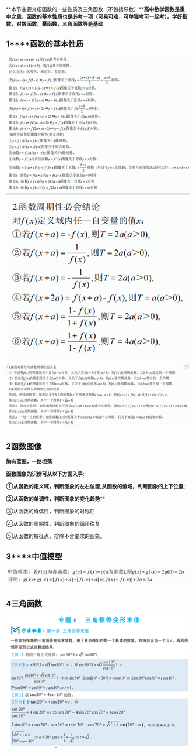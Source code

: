 **本节主要介绍函数的一些性质及三角函数（不包括导数）****高中数学函数是重中之重，函数的基本性质也是必考一项（可易可难，可单独考可一起考）。学好指数，对数函数，幂函数，三角函数等是基础**



## **1****函数的基本性质**

![image-20250127162735522](函数.assets/image-20250127162735522.png)

![image-20250127162746654](函数.assets/image-20250127162746654.png)

![image-20250127162751721](函数.assets/image-20250127162751721.png)

## **2函数图像**

**胸有蓝图，一路坦荡**

**函数图象的识辨可从以下方面入手:**

**①从函数的定义域，判断图象的左右位置;从函数的值域，判断图象的上下位置;**

**②从函数的单调性，判断图象的变化趋势****

③从函数的奇偶性，判断图象的对称性

④从函数的周期性，判断图象的循环往复

⑤从函数的特征点，排除不合要求的图象。



## **3****中值模型**

![image-20250127162911956](函数.assets/image-20250127162911956.png)



## **4三角函数**

![image-20250127162936221](函数.assets/image-20250127162936221.png)